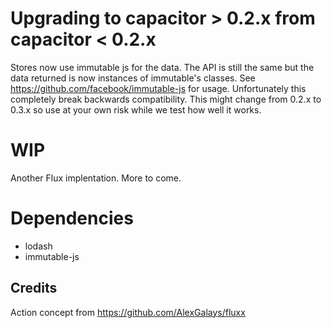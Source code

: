 # Upgrading to capacitor > 0.2.x from capacitor < 0.2.x

Stores now use immutable js for the data. The API is still the same but the data returned is now instances of immutable's classes. See https://github.com/facebook/immutable-js for usage. Unfortunately this completely break backwards compatibility. This might change from 0.2.x to 0.3.x so use at your own risk while we test how well it works.

# WIP
Another Flux implentation. More to come.

# Dependencies
* lodash
* immutable-js

## Credits
Action concept from https://github.com/AlexGalays/fluxx
